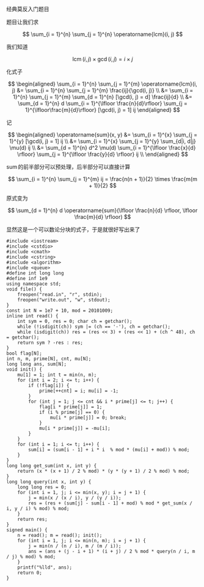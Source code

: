 <!--more-->

经典莫反入门题目

题目让我们求

$$
\sum_{i = 1}^{n} \sum_{j = 1}^{n} \operatorname{lcm}(i, j)
$$

我们知道

$$
\operatorname{lcm}(i, j) \times \gcd(i, j) = i \times j
$$

化式子

$$
\begin{aligned}
\sum_{i = 1}^{n} \sum_{j = 1}^{m} \operatorname{lcm}(i, j)
&= \sum_{i = 1}^{n} \sum_{j = 1}^{m} \frac{ij}{\gcd(i, j)} \\
&= \sum_{i = 1}^{n} \sum_{j = 1}^{m} \sum_{d = 1}^{n} [\gcd(i, j) = d] \frac{ij}{d} \\
&= \sum_{d = 1}^{n} d \sum_{i = 1}^{\lfloor \frac{n}{d}\rfloor} \sum_{j = 1}^{\lfloor\frac{m}{d}\rfloor} [\gcd(i, j) = 1] ij
\end{aligned}
$$

记

$$
\begin{aligned}
\operatorname{sum}(x, y)
&= \sum_{i = 1}^{x} \sum_{j = 1}^{y} [\gcd(i, j) = 1] ij \\
&= \sum_{i = 1}^{x} \sum_{j = 1}^{y} \sum_{d|i, d|j} \mu(d) ij \\
&= \sum_{d = 1}^{n} d^2 \mu(d) \sum_{i = 1}^{\lfloor \frac{x}{d} \rfloor} \sum_{j = 1}^{\lfloor \frac{y}{d} \rfloor} ij \\
\end{aligned}
$$

$\operatorname{sum}$的前半部分可以预处理，后半部分可以直接计算

$$
\sum_{i = 1}^{n} \sum_{j = 1}^{m} ij = \frac{n(n + 1)}{2} \times \frac{m(m + 1)}{2}
$$

原式变为

$$
\sum_{d = 1}^{n} d \operatorname{sum}(\lfloor \frac{n}{d} \rfloor, \lfloor \frac{m}{d} \rfloor)
$$

显然这是一个可以数论分块的式子，于是就很好写出来了

```
#include <iostream>
#include <cstdio>
#include <cmath>
#include <cstring>
#include <algorithm>
#include <queue>
#define int long long
#define inf 1e9
using namespace std;
void file() {
    freopen("read.in", "r", stdin);
    freopen("write.out", "w", stdout);
}
const int N = 1e7 + 10, mod = 20101009;
inline int read() {
    int sym = 0, res = 0; char ch = getchar();
    while (!isdigit(ch)) sym |= (ch == '-'), ch = getchar();
    while (isdigit(ch)) res = (res << 3) + (res << 1) + (ch ^ 48), ch = getchar();
    return sym ? -res : res;
}
bool flag[N];
int n, m, prime[N], cnt, mu[N];
long long ans, sum[N];
void init() {
    mu[1] = 1; int t = min(n, m);
    for (int i = 2; i <= t; i++) {
        if (!flag[i]) {
            prime[++cnt] = i; mu[i] = -1;
        }
        for (int j = 1; j <= cnt && i * prime[j] <= t; j++) {
            flag[i * prime[j]] = 1;
            if (i % prime[j] == 0) {
                mu[i * prime[j]] = 0; break;
            }
            mu[i * prime[j]] = -mu[i];
        }
    }
    for (int i = 1; i <= t; i++) {
        sum[i] = (sum[i - 1] + i * i  % mod * (mu[i] + mod)) % mod;
    }
}
long long get_sum(int x, int y) {
    return (x * (x + 1) / 2 % mod) * (y * (y + 1) / 2 % mod) % mod;
}
long long query(int x, int y) {
    long long res = 0;
    for (int i = 1, j; i <= min(x, y); i = j + 1) {
        j = min(x / (x / i), y / (y / i));
        res = (res + (sum[j] - sum[i - 1] + mod) % mod * get_sum(x / i, y / i) % mod) % mod;
    }
    return res;
}
signed main() {
    n = read(); m = read(); init();
    for (int i = 1, j; i <= min(n, m); i = j + 1) {
        j = min(n / (n / i), m / (m / i));
        ans = (ans + (j - i + 1) * (i + j) / 2 % mod * query(n / i, m / j) % mod) % mod;
    }
    printf("%lld", ans);
    return 0;
}
```